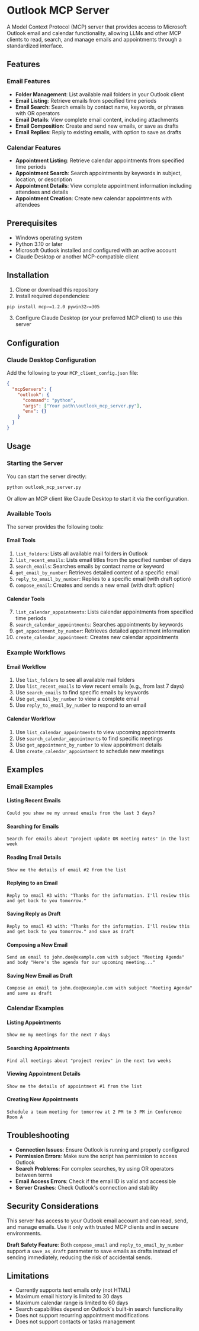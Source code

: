 # Outlook MCP Server

A Model Context Protocol (MCP) server that provides access to Microsoft Outlook email and calendar functionality, allowing LLMs and other MCP clients to read, search, and manage emails and appointments through a standardized interface.

## Features

### Email Features
- **Folder Management**: List available mail folders in your Outlook client
- **Email Listing**: Retrieve emails from specified time periods
- **Email Search**: Search emails by contact name, keywords, or phrases with OR operators
- **Email Details**: View complete email content, including attachments
- **Email Composition**: Create and send new emails, or save as drafts
- **Email Replies**: Reply to existing emails, with option to save as drafts

### Calendar Features
- **Appointment Listing**: Retrieve calendar appointments from specified time periods
- **Appointment Search**: Search appointments by keywords in subject, location, or description
- **Appointment Details**: View complete appointment information including attendees and details
- **Appointment Creation**: Create new calendar appointments with attendees

## Prerequisites

- Windows operating system
- Python 3.10 or later
- Microsoft Outlook installed and configured with an active account
- Claude Desktop or another MCP-compatible client

## Installation

1. Clone or download this repository
2. Install required dependencies:

```bash
pip install mcp>=1.2.0 pywin32>=305
```

3. Configure Claude Desktop (or your preferred MCP client) to use this server

## Configuration

### Claude Desktop Configuration

Add the following to your `MCP_client_config.json` file:

```json
{
  "mcpServers": {
    "outlook": {
      "command": "python",
      "args": ["Your path\\outlook_mcp_server.py"],
      "env": {}
    }
  }
}
```


## Usage

### Starting the Server

You can start the server directly:

```bash
python outlook_mcp_server.py
```

Or allow an MCP client like Claude Desktop to start it via the configuration.

### Available Tools

The server provides the following tools:

#### Email Tools
1. `list_folders`: Lists all available mail folders in Outlook
2. `list_recent_emails`: Lists email titles from the specified number of days
3. `search_emails`: Searches emails by contact name or keyword
4. `get_email_by_number`: Retrieves detailed content of a specific email
5. `reply_to_email_by_number`: Replies to a specific email (with draft option)
6. `compose_email`: Creates and sends a new email (with draft option)

#### Calendar Tools
7. `list_calendar_appointments`: Lists calendar appointments from specified time periods
8. `search_calendar_appointments`: Searches appointments by keywords
9. `get_appointment_by_number`: Retrieves detailed appointment information
10. `create_calendar_appointment`: Creates new calendar appointments

### Example Workflows

#### Email Workflow
1. Use `list_folders` to see all available mail folders
2. Use `list_recent_emails` to view recent emails (e.g., from last 7 days)
3. Use `search_emails` to find specific emails by keywords
4. Use `get_email_by_number` to view a complete email
5. Use `reply_to_email_by_number` to respond to an email

#### Calendar Workflow
1. Use `list_calendar_appointments` to view upcoming appointments
2. Use `search_calendar_appointments` to find specific meetings
3. Use `get_appointment_by_number` to view appointment details
4. Use `create_calendar_appointment` to schedule new meetings

## Examples

### Email Examples

#### Listing Recent Emails
```
Could you show me my unread emails from the last 3 days?
```

#### Searching for Emails
```
Search for emails about "project update OR meeting notes" in the last week
```

#### Reading Email Details
```
Show me the details of email #2 from the list
```

#### Replying to an Email
```
Reply to email #3 with: "Thanks for the information. I'll review this and get back to you tomorrow."
```

#### Saving Reply as Draft
```
Reply to email #3 with: "Thanks for the information. I'll review this and get back to you tomorrow." and save as draft
```

#### Composing a New Email
```
Send an email to john.doe@example.com with subject "Meeting Agenda" and body "Here's the agenda for our upcoming meeting..."
```

#### Saving New Email as Draft
```
Compose an email to john.doe@example.com with subject "Meeting Agenda" and save as draft
```

### Calendar Examples

#### Listing Appointments
```
Show me my meetings for the next 7 days
```

#### Searching Appointments
```
Find all meetings about "project review" in the next two weeks
```

#### Viewing Appointment Details
```
Show me the details of appointment #1 from the list
```

#### Creating New Appointments
```
Schedule a team meeting for tomorrow at 2 PM to 3 PM in Conference Room A
```

## Troubleshooting

- **Connection Issues**: Ensure Outlook is running and properly configured
- **Permission Errors**: Make sure the script has permission to access Outlook
- **Search Problems**: For complex searches, try using OR operators between terms
- **Email Access Errors**: Check if the email ID is valid and accessible
- **Server Crashes**: Check Outlook's connection and stability

## Security Considerations

This server has access to your Outlook email account and can read, send, and manage emails. Use it only with trusted MCP clients and in secure environments.

**Draft Safety Feature**: Both `compose_email` and `reply_to_email_by_number` support a `save_as_draft` parameter to save emails as drafts instead of sending immediately, reducing the risk of accidental sends.

## Limitations

- Currently supports text emails only (not HTML)
- Maximum email history is limited to 30 days
- Maximum calendar range is limited to 60 days
- Search capabilities depend on Outlook's built-in search functionality
- Does not support recurring appointment modifications
- Does not support contacts or tasks management
